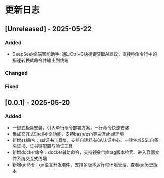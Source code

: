 # 更新日志

## [Unreleased] - 2025-05-22

### Added

- DeepSeek终端智能助手: 通过Ctrl+G快捷键获取AI建议，直接将命令行中的描述转换成命令并输出到终端

### Changed

### Fixed

## [0.0.1] - 2025-05-20

### Added

- 一键式极简安装，引入单行命令部署方案，一行命令快速安装
- 集成交互式Shell补全功能，支持bash/zsh等主流shell环境
- 新增ssl命令：ssl证书工具集，支持自建私有CA认证中心、一键生成SSL自签名证书、证书链配置与验证工具
- 新增docker命令：docker辅助命令，支持镜像仓库tag版本检索、进入容器文件系统交互式终端
- 新增go命令：go语言开发套件，支持多版本运行时环境管理、查看go历史版本
